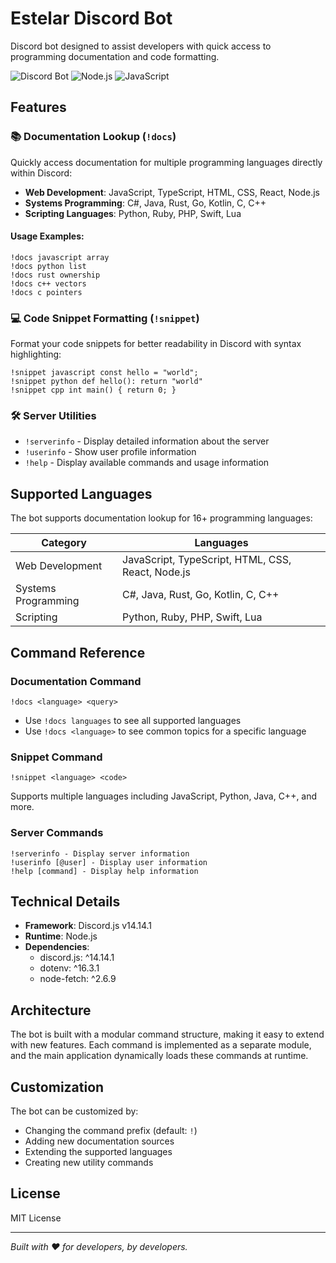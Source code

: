 # Estelar Discord Bot

Discord bot designed to assist developers with quick access to programming documentation and code formatting.

![Discord Bot](https://img.shields.io/badge/Discord-Bot-7289DA?style=for-the-badge&logo=discord&logoColor=white)
![Node.js](https://img.shields.io/badge/Node.js-43853D?style=for-the-badge&logo=node.js&logoColor=white)
![JavaScript](https://img.shields.io/badge/JavaScript-F7DF1E?style=for-the-badge&logo=javascript&logoColor=black)

## Features

### 📚 Documentation Lookup (`!docs`)

Quickly access documentation for multiple programming languages directly within Discord:

- **Web Development**: JavaScript, TypeScript, HTML, CSS, React, Node.js
- **Systems Programming**: C#, Java, Rust, Go, Kotlin, C, C++
- **Scripting Languages**: Python, Ruby, PHP, Swift, Lua

#### Usage Examples:
```
!docs javascript array
!docs python list
!docs rust ownership
!docs c++ vectors
!docs c pointers
```

### 💻 Code Snippet Formatting (`!snippet`)

Format your code snippets for better readability in Discord with syntax highlighting:

```
!snippet javascript const hello = "world";
!snippet python def hello(): return "world"
!snippet cpp int main() { return 0; }
```

### 🛠️ Server Utilities

- `!serverinfo` - Display detailed information about the server
- `!userinfo` - Show user profile information
- `!help` - Display available commands and usage information

## Supported Languages

The bot supports documentation lookup for 16+ programming languages:

| Category | Languages |
|----------|-----------|
| Web Development | JavaScript, TypeScript, HTML, CSS, React, Node.js |
| Systems Programming | C#, Java, Rust, Go, Kotlin, C, C++ |
| Scripting | Python, Ruby, PHP, Swift, Lua |

## Command Reference

### Documentation Command

```
!docs <language> <query>
```

- Use `!docs languages` to see all supported languages
- Use `!docs <language>` to see common topics for a specific language

### Snippet Command

```
!snippet <language> <code>
```

Supports multiple languages including JavaScript, Python, Java, C++, and more.

### Server Commands

```
!serverinfo - Display server information
!userinfo [@user] - Display user information
!help [command] - Display help information
```

## Technical Details

- **Framework**: Discord.js v14.14.1
- **Runtime**: Node.js
- **Dependencies**:
  - discord.js: ^14.14.1
  - dotenv: ^16.3.1
  - node-fetch: ^2.6.9

## Architecture

The bot is built with a modular command structure, making it easy to extend with new features. Each command is implemented as a separate module, and the main application dynamically loads these commands at runtime.

## Customization

The bot can be customized by:
- Changing the command prefix (default: `!`)
- Adding new documentation sources
- Extending the supported languages
- Creating new utility commands

## License

MIT License

---

*Built with ❤️ for developers, by developers.*
